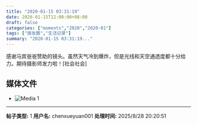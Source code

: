 ```yaml
---
title: "2020-01-15 03:31:19"
date: 2020-01-15T12:00:00+08:00
draft: false
categories: ["moments","2020","2020-01"]
tags: ["朋友圈","生活记录"]
summary: "2020-01-15 03:31:19..."
---
```


感谢马宾爸爸赞助的镜头。虽然天气冷到爆炸，但是光线和天空通透度都十分给力。期待摄影师发力啦！[社会社会]

## 媒体文件

- ![Media 1](/Moments/photos/2020-01-15/202001150331190.jpg)

---

**帖子类型:** 1
**用户名:** chenxueyuan001
**处理时间:** 2025/8/28 20:20:51